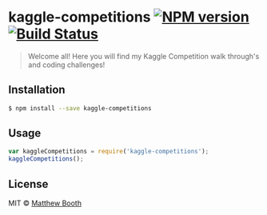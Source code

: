 # kaggle-competitions [![NPM version](https://badge.fury.io/js/kaggle-competitions.svg)](https://npmjs.org/package/kaggle-competitions) [![Build Status](https://travis-ci.org/lordbounties/kaggle-competitions.svg?branch=master)](https://travis-ci.org/lordbounties/kaggle-competitions)

> Welcome all! Here you will find my Kaggle Competition walk through's and coding challenges!

## Installation

```sh
$ npm install --save kaggle-competitions
```

## Usage

```js
var kaggleCompetitions = require('kaggle-competitions');
kaggleCompetitions();
```

## License

MIT © [Matthew Booth](datascienceverse.net)
